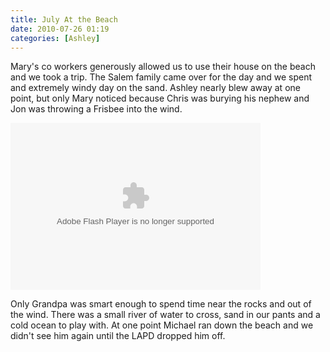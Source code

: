 ```yaml
---
title: July At the Beach
date: 2010-07-26 01:19
categories: [Ashley]
---
```

<p>Mary's co workers generously allowed us to use their house on the beach and we took a trip. The Salem family came over for the day and we spent and extremely windy day on the sand. Ashley nearly blew away at one point, but only Mary noticed because Chris was burying his nephew and Jon was throwing a Frisbee into the wind.</p>  <p><embed type="application/x-shockwave-flash" src="http://picasaweb.google.com/s/c/bin/slideshow.swf" width="400" height="267" flashvars="host=picasaweb.google.com&amp;hl=en_US&amp;feat=flashalbum&amp;RGB=0x000000&amp;feed=http%3A%2F%2Fpicasaweb.google.com%2Fdata%2Ffeed%2Fapi%2Fuser%2Fwyseguys%2Falbumid%2F5521133437628647393%3Falt%3Drss%26kind%3Dphoto%26authkey%3DGv1sRgCMWC9ez9lIrvLg%26hl%3Den_US" pluginspage="http://www.macromedia.com/go/getflashplayer" /></p>  <p>Only Grandpa was smart enough to spend time near the rocks and out of the wind. There was a small river of water to cross, sand in our pants and a cold ocean to play with. At one point Michael ran down the beach and we didn't see him again until the LAPD dropped him off.</p>
